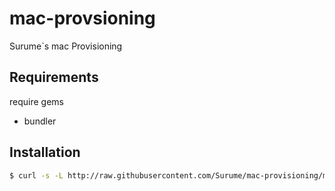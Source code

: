 mac-provsioning
====

Surume`s mac Provisioning

## Requirements

require gems
- bundler

## Installation

```bash
$ curl -s -L http://raw.githubusercontent.com/Surume/mac-provisioning/master/install.sh | sh
```
